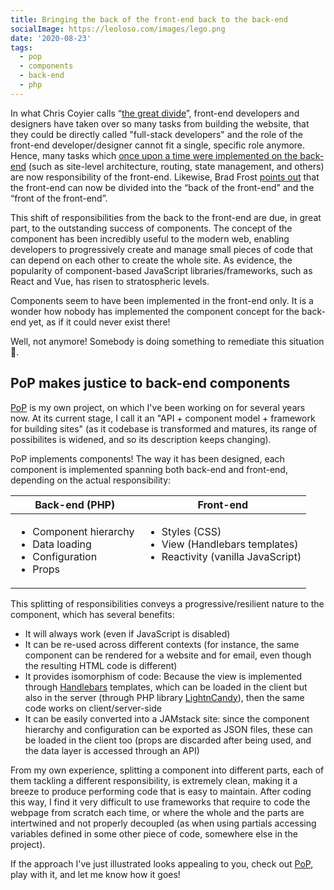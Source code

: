 ```yaml
---
title: Bringing the back of the front-end back to the back-end
socialImage: https://leoloso.com/images/lego.png
date: '2020-08-23'
tags:
  - pop
  - components
  - back-end
  - php
---
```


In what Chris Coyier calls “[the great divide](https://css-tricks.com/the-great-divide/)”, front-end developers and designers have taken over so many tasks from building the website, that they could be directly called "full-stack developers" and the role of the front-end developer/designer cannot fit a single, specific role anymore. Hence, many tasks which [once upon a time were implemented on the back-end](https://full-stack.netlify.com/) (such as site-level architecture, routing, state management, and others) are now responsibility of the front-end. Likewise, Brad Frost [points out](http://bradfrost.com/blog/post/frontend-design-react-and-a-bridge-over-the-great-divide/) that the front-end can now be divided into the “back of the front-end” and the “front of the front-end”. 

This shift of responsibilities from the back to the front-end are due, in great part, to the outstanding success of components. The concept of the component has been incredibly useful to the modern web, enabling developers to progressively create and manage small pieces of code that can depend on each other to create the whole site. As evidence, the popularity of component-based JavaScript libraries/frameworks, such as React and Vue, has risen to stratospheric levels. 

Components seem to have been implemented in the front-end only. It is a wonder how nobody has implemented the component concept for the back-end yet, as if it could never exist there! 

Well, not anymore! Somebody is doing something to remediate this situation 😬.

## PoP makes justice to back-end components

[PoP](https://github.com/leoloso/PoP) is my own project, on which I've been working on for several years now. At its current stage, I call it an "API + component model + framework for building sites" (as it codebase is transformed and matures, its range of possibilites is widened, and so its description keeps changing).

PoP implements components! The way it has been designed, each component is implemented spanning both back-end and front-end, depending on the actual responsibility:

<table>
<thead>
<tr><th>Back-end (PHP)</th><th>Front-end</th></tr>
</thead>
<tbody>
<tr valign="top"><td>
<ul>
<li>Component hierarchy</li>
<li>Data loading</li>
<li>Configuration</li>
<li>Props</li>
</ul>
</td><td>
<ul>
<li>Styles (CSS)</li>
<li>View (Handlebars templates)</li>
<li>Reactivity (vanilla JavaScript)</li>
</ul>
</td></tr>
</tbody>
</table>

This splitting of responsibilities conveys a progressive/resilient nature to the component, which has several benefits:

- It will always work (even if JavaScript is disabled)
- It can be re-used across different contexts (for instance, the same component can be rendered for a website and for email, even though the resulting HTML code is different)
- It provides isomorphism of code: Because the view is implemented through [Handlebars](https://handlebarsjs.com/) templates, which can be loaded in the client but also in the server (through PHP library [LightnCandy](https://github.com/zordius/lightncandy)), then the same code works on client/server-side
- It can be easily converted into a JAMstack site: since the component hierarchy and configuration can be exported as JSON files, these can be loaded in the client too (props are discarded after being used, and the data layer is accessed through an API)

From my own experience, splitting a component into different parts, each of them tackling a different responsibility, is extremely clean, making it a breeze to produce performing code that is easy to maintain. After coding this way, I find it very difficult to use frameworks that require to code the webpage from scratch each time, or where the whole and the parts are intertwined and not properly decoupled (as when using partials accessing variables defined in some other piece of code, somewhere else in the project). 

If the approach I've just illustrated looks appealing to you, check out [PoP](https://github.com/leoloso/PoP), play with it, and let me know how it goes!